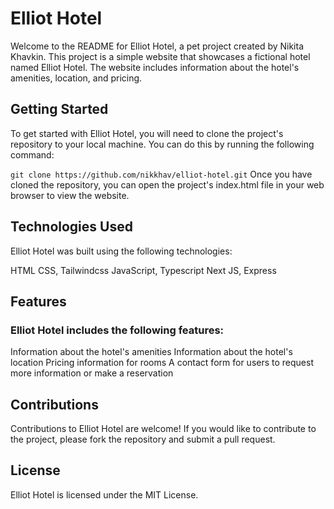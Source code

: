 # Elliot Hotel

Welcome to the README for Elliot Hotel, a pet project created by Nikita Khavkin. This project is a simple website that showcases a fictional hotel named Elliot Hotel. The website includes information about the hotel's amenities, location, and pricing.

## Getting Started

To get started with Elliot Hotel, you will need to clone the project's repository to your local machine. You can do this by running the following command:

`git clone https://github.com/nikkhav/elliot-hotel.git`
Once you have cloned the repository, you can open the project's index.html file in your web browser to view the website.

## Technologies Used

Elliot Hotel was built using the following technologies:

HTML
CSS, Tailwindcss
JavaScript, Typescript
Next JS, Express
## Features

### Elliot Hotel includes the following features:

Information about the hotel's amenities
Information about the hotel's location
Pricing information for rooms
A contact form for users to request more information or make a reservation

## Contributions

Contributions to Elliot Hotel are welcome! If you would like to contribute to the project, please fork the repository and submit a pull request.

## License

Elliot Hotel is licensed under the MIT License.
